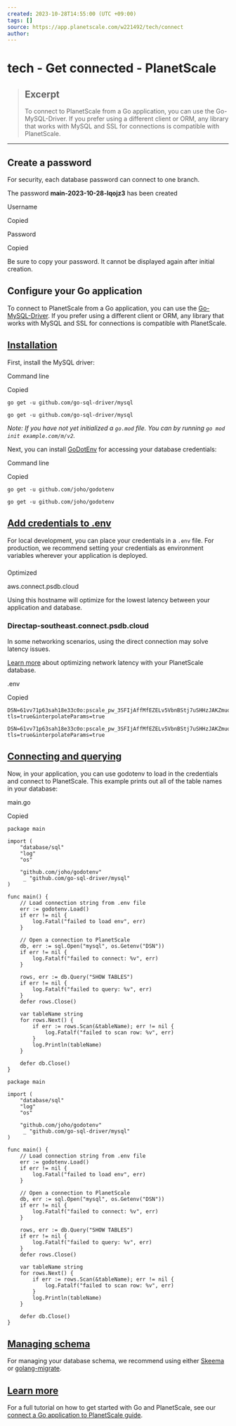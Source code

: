 ```yaml
---
created: 2023-10-28T14:55:00 (UTC +09:00)
tags: []
source: https://app.planetscale.com/w221492/tech/connect
author: 
---
```


# tech - Get connected - PlanetScale

> ## Excerpt
> To connect to PlanetScale from a Go application, you can use the Go-MySQL-Driver. If you prefer using a different client or ORM, any library that works with MySQL and SSL for connections is compatible with PlanetScale.

---
## Create a password

For security, each database password can connect to one branch.

The password **main-2023-10-28-lqojz3** has been created

Username

Copied

Password

Copied

Be sure to copy your password. It cannot be displayed again after initial creation.

## Configure your Go application

To connect to PlanetScale from a Go application, you can use the [Go-MySQL-Driver](https://github.com/go-sql-driver/mysql). If you prefer using a different client or ORM, any library that works with MySQL and SSL for connections is compatible with PlanetScale.

## [Installation](https://app.planetscale.com/w221492/tech/connect#installation)

First, install the MySQL driver:

Command line

Copied

```
go get -u github.com/go-sql-driver/mysql
```

```
go get -u github.com/go-sql-driver/mysql
```

_Note: If you have not yet initialized a `go.mod` file. You can by running `go mod init example.com/m/v2`._

Next, you can install [GoDotEnv](https://github.com/joho/godotenv) for accessing your database credentials:

Command line

Copied

```
go get -u github.com/joho/godotenv
```

```
go get -u github.com/joho/godotenv
```

## [Add credentials to .env](https://app.planetscale.com/w221492/tech/connect#add-credentials-to-env)

For local development, you can place your credentials in a `.env` file. For production, we recommend setting your credentials as environment variables wherever your application is deployed.

### 

Optimized

aws.connect.psdb.cloud

Using this hostname will optimize for the lowest latency between your application and database.

### Directap-southeast.connect.psdb.cloud

In some networking scenarios, using the direct connection may solve latency issues.

[Learn more](https://planetscale.com/docs/concepts/network-latency) about optimizing network latency with your PlanetScale database.

.env

Copied

```
DSN=61vv71p63sah18e33c0o:pscale_pw_3SFIjAffMfEZELv5VbnBStj7uSHHzJAKZmuq9FT3VbC@tcp(aws.connect.psdb.cloud)/tech?tls=true&interpolateParams=true
```

```
DSN=61vv71p63sah18e33c0o:pscale_pw_3SFIjAffMfEZELv5VbnBStj7uSHHzJAKZmuq9FT3VbC@tcp(aws.connect.psdb.cloud)/tech?tls=true&interpolateParams=true
```

## [Connecting and querying](https://app.planetscale.com/w221492/tech/connect#connecting-and-querying)

Now, in your application, you can use godotenv to load in the credentials and connect to PlanetScale. This example prints out all of the table names in your database:

main.go

Copied

```
package main

import (
    "database/sql"
    "log"
    "os"

    "github.com/joho/godotenv"
     _ "github.com/go-sql-driver/mysql"
)

func main() {
    // Load connection string from .env file
    err := godotenv.Load()
    if err != nil {
        log.Fatal("failed to load env", err)
    }

    // Open a connection to PlanetScale
    db, err := sql.Open("mysql", os.Getenv("DSN"))
    if err != nil {
        log.Fatalf("failed to connect: %v", err)
    }

    rows, err := db.Query("SHOW TABLES")
    if err != nil {
        log.Fatalf("failed to query: %v", err)
    }
    defer rows.Close()

    var tableName string
    for rows.Next() {
        if err := rows.Scan(&tableName); err != nil {
            log.Fatalf("failed to scan row: %v", err)
        }
        log.Println(tableName)
    }

    defer db.Close()
}
```

```
package main

import (
    "database/sql"
    "log"
    "os"

    "github.com/joho/godotenv"
     _ "github.com/go-sql-driver/mysql"
)

func main() {
    // Load connection string from .env file
    err := godotenv.Load()
    if err != nil {
        log.Fatal("failed to load env", err)
    }

    // Open a connection to PlanetScale
    db, err := sql.Open("mysql", os.Getenv("DSN"))
    if err != nil {
        log.Fatalf("failed to connect: %v", err)
    }

    rows, err := db.Query("SHOW TABLES")
    if err != nil {
        log.Fatalf("failed to query: %v", err)
    }
    defer rows.Close()

    var tableName string
    for rows.Next() {
        if err := rows.Scan(&tableName); err != nil {
            log.Fatalf("failed to scan row: %v", err)
        }
        log.Println(tableName)
    }

    defer db.Close()
}
```

## [Managing schema](https://app.planetscale.com/w221492/tech/connect#managing-schema)

For managing your database schema, we recommend using either [Skeema](https://github.com/skeema/skeema) or [golang-migrate](https://github.com/golang-migrate/migrate).

## [Learn more](https://app.planetscale.com/w221492/tech/connect#learn-more)

For a full tutorial on how to get started with Go and PlanetScale, see our [connect a Go application to PlanetScale guide](https://planetscale.com/docs/tutorials/connect-go-gorm-app).
